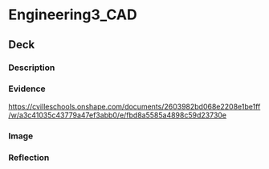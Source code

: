 # Engineering3_CAD

## Deck

### Description 

### Evidence 

https://cvilleschools.onshape.com/documents/2603982bd068e2208e1be1ff/w/a3c41035c43779a47ef3abb0/e/fbd8a5585a4898c59d23730e

### Image

### Reflection
